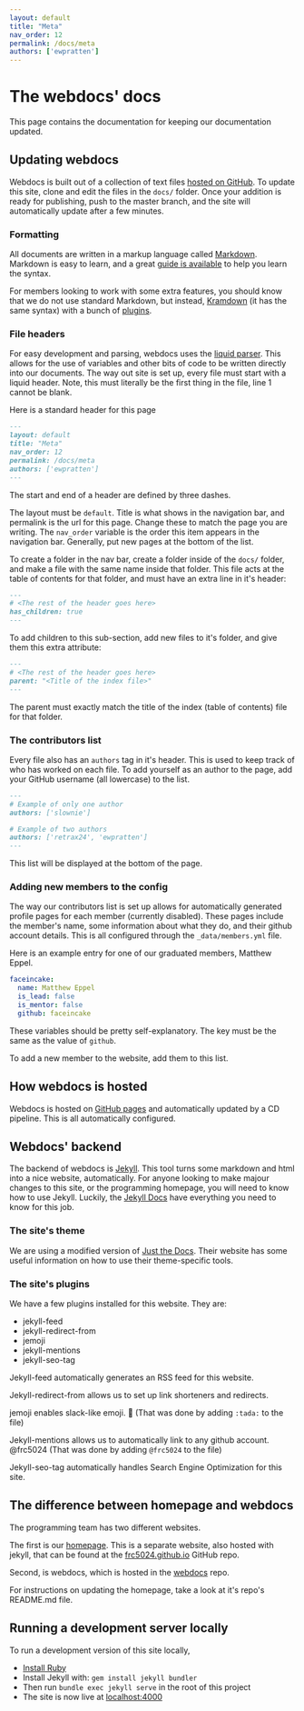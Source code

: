 ```yaml
---
layout: default
title: "Meta"
nav_order: 12
permalink: /docs/meta
authors: ['ewpratten']
---
```


# The webdocs' docs
This page contains the documentation for keeping our documentation updated.

## Updating webdocs
Webdocs is built out of a collection of text files [hosted on GitHub](https://github.com/frc5024/webdocs). To update this site, clone and edit the files in the `docs/` folder. Once your addition is ready for publishing, push to the master branch, and the site will automatically update after a few minutes.

### Formatting
All documents are written in a markup language called [Markdown](https://daringfireball.net/projects/markdown/). Markdown is easy to learn, and a great [guide is available](https://www.markdownguide.org/) to help you learn the syntax.

For members looking to work with some extra features, you should know that we do not use standard Markdown, but instead, [Kramdown](https://kramdown.gettalong.org/) (it has the same syntax) with a bunch of [plugins](#the-sites-plugins).

### File headers
For easy development and parsing, webdocs uses the [liquid parser](https://shopify.github.io/liquid/). This allows for the use of variables and other bits of code to be written directly into our documents. The way out site is set up, every file must start with a liquid header. Note, this must literally be the first thing in the file, line 1 cannot be blank.

Here is a standard header for this page
```markdown
---
layout: default
title: "Meta"
nav_order: 12
permalink: /docs/meta
authors: ['ewpratten']
---
```

The start and end of a header are defined by three dashes.

The layout must be `default`. Title is what shows in the navigation bar, and permalink is the url for this page. Change these to match the page you are writing. 
The `nav_order` variable is the order this item appears in the navigation bar. Generally, put new pages at the bottom of the list.

To create a folder in the nav bar, create a folder inside of the `docs/` folder, and make a file with the same name inside that folder. This file acts at the table of contents for that folder, and must have an extra line in it's header:
```markdown
---
# <The rest of the header goes here>
has_children: true
---
```

To add children to this sub-section, add new files to it's folder, and give them this extra attribute:
```markdown
---
# <The rest of the header goes here>
parent: "<Title of the index file>"
---
```

The parent must exactly match the title of the index (table of contents) file for that folder.

### The contributors list
Every file also has an `authors` tag in it's header. This is used to keep track of who has worked on each file. To add yourself as an author to the page, add your GitHub username (all lowercase) to the list.
```markdown
---
# Example of only one author
authors: ['slownie']

# Example of two authors
authors: ['retrax24', 'ewpratten']
---
```
This list will be displayed at the bottom of the page.

### Adding new members to the config
The way our contributors list is set up allows for automatically generated profile pages for each member (currently disabled). These pages include the member's name, some information about what they do, and their github account details. This is all configured through the `_data/members.yml` file.

Here is an example entry for one of our graduated members, Matthew Eppel.
```yaml
faceincake:
  name: Matthew Eppel
  is_lead: false
  is_mentor: false
  github: faceincake
```

These variables should be pretty self-explanatory. The key must be the same as the value of `github`. 

To add a new member to the website, add them to this list.

## How webdocs is hosted
Webdocs is hosted on [GitHub pages](https://pages.github.com/) and automatically updated by a CD pipeline. This is all automatically configured.

## Webdocs' backend
The backend of webdocs is [Jekyll](https://jekyllrb.com/). This tool turns some markdown and html into a nice website, automatically. For anyone looking to make majour changes to this site, or the programming homepage, you will need to know how to use Jekyll. Luckily, the [Jekyll Docs](https://jekyllrb.com/docs/) have everything you need to know for this job.

### The site's theme
We are using a modified version of [Just the Docs](https://github.com/pmarsceill/just-the-docs). Their website has some useful information on how to use their theme-specific tools.

### The site's plugins
We have a few plugins installed for this website. They are:

  - jekyll-feed
  - jekyll-redirect-from
  - jemoji
  - jekyll-mentions
  - jekyll-seo-tag

Jekyll-feed automatically generates an RSS feed for this website.

Jekyll-redirect-from allows us to set up link shorteners and redirects.

jemoji enables slack-like emoji. :tada: (That was done by adding `:tada:` to the file)

Jekyll-mentions allows us to automatically link to any github account. @frc5024 (That was done by adding `@frc5024` to the file)

Jekyll-seo-tag automatically handles Search Engine Optimization for this site.


## The difference between homepage and webdocs
The programming team has two different websites. 

The first is our [homepage](/). This is a separate website, also hosted with jekyll, that can be found at the [frc5024.github.io](https://github.com/frc5024/frc5024.github.io) GitHub repo.

Second, is webdocs, which is hosted in the [webdocs](https://github.com/frc5024/webdocs) repo.

For instructions on updating the homepage, take a look at it's repo's README.md file.

## Running a development server locally
To run a development version of this site locally, 
 - [Install Ruby](https://jekyllrb.com/docs/installation/)
 - Install Jekyll with: `gem install jekyll bundler`
 - Then run `bundle exec jekyll serve` in the root of this project
 - The site is now live at [localhost:4000](http://localhost:4000/webdocs)
